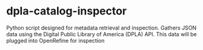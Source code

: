 # dpla-catalog-inspector
 Python script designed for metadata retrieval and inspection. Gathers JSON data using the Digital Public Library of America (DPLA) API. This data will be plugged into OpenRefine for inspection
